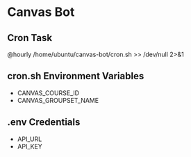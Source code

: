 Canvas Bot
==========

Cron Task
----------
@hourly /home/ubuntu/canvas-bot/cron.sh >> /dev/null 2>&1

cron.sh Environment Variables
---------------------
* CANVAS_COURSE_ID
* CANVAS_GROUPSET_NAME

.env Credentials
----------------
* API_URL
* API_KEY